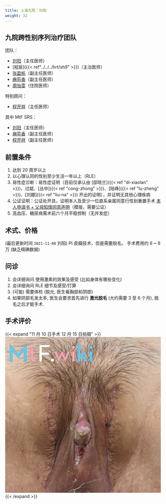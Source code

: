 ```yaml
---
title: 上海九院｜刘阳
weight: 32
---
```


## 九院跨性别序列治疗团队

团队：

- [刘阳](https://www.haodf.com/doctor/74805.html)（主任医师）
- [程辰]({{< ref"../../../hrt/sh9" >}})（主治医师）
- [张盈帆](https://www.haodf.com/doctor/275463.html)（副主任医师）
- [麻荪香](https://www.haodf.com/doctor/599858232.html)（副主任医师）
- [周怡雯](https://www.haodf.com/doctor/9032015682.html)（住院医师）

特别顾问：

- [程开祥](https://www.haodf.com/doctor/12887.html)（主任医师）

其中 MtF SRS：

- [刘阳](https://www.haodf.com/doctor/74805.html)（主任医师）
- [麻荪香](https://www.haodf.com/doctor/599858232.html)（副主任医师）
- [程开祥](https://www.haodf.com/doctor/12887.html)（副主任医师）

## 前置条件

1. 达到 20 周岁以上
1. 以心理认同的性别至少生活一年以上（RLE）
1. 易性症诊断：易性症证明（目前仅承认由 [邸晓兰]({{< ref "di-xiaolan" >}})、过斌、[丛中]({{< ref "cong-zhong" >}})、[陆峥]({{< ref "lu-zheng" >}})、[刘娜]({{< ref "liu-na" >}}) 开出的证明），并证明无其他心理疾病
1. 公证证明：公证处开具，证明本人及至少一位直系亲属同意行性别重置手术
   [本人申请书 + 父母知情同意声明](icf.pdf)（模版，需要公证）
1. 高血压、糖尿病需术前六个月平稳控制（无并发症）

## 术式、价格

(最后更新时间 `2021-11-08` 刘阳)
PI 皮瓣技术，但是需要脱毛。
手术费用约 6 ~ 8 万 (缺乏精确数据)

## 问诊

1. 会详细询问 使用激素的效果及感受 (比如身体有哪些变化)
1. 会详细询问 RLE 细节及感受/打算
1. (可能) 需要体检 (脱光, 医生看胸部和阴部)
1. 如果阴部毛发太多, 医生会要求首先进行 **激光脱毛** (大约需要 3 至 6 个月), 脱毛之后才能手术.

## 手术评价

  {{< expand "11 月 10 日手术 12 月 15 日拍摄" >}}
  ![srs-photo](post-1.jpg)
  {{< /expand >}}
  